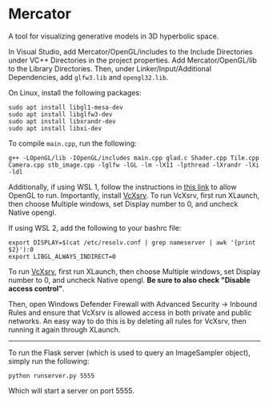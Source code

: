 # Mercator
A tool for visualizing generative models in 3D hyperbolic space.

In Visual Studio, add Mercator/OpenGL/includes to the Include Directories under VC++ Directories in the project properties. Add Mercator/OpenGL/lib to the Library Directories. Then, under Linker/Input/Additional Dependencies, add `glfw3.lib` and `opengl32.lib`.

On Linux, install the following packages:
```
sudo apt install libgl1-mesa-dev
sudo apt install libglfw3-dev
sudo apt install libxrandr-dev
sudo apt install libxi-dev
```

To compile `main.cpp`, run the following:
```
g++ -LOpenGL/lib -IOpenGL/includes main.cpp glad.c Shader.cpp Tile.cpp Camera.cpp stb_image.cpp -lglfw -lGL -lm -lX11 -lpthread -lXrandr -lXi -ldl
```

Additionally, if using WSL 1, follow the instructions in [this link](https://github.com/microsoft/WSL/issues/2855#issuecomment-358861903) to allow OpenGL to run. Importantly, install [VcXsrv](https://sourceforge.net/projects/vcxsrv/). To run VcXsrv, first run XLaunch, then choose Multiple windows, set Display number to 0, and uncheck Native opengl.

If using WSL 2, add the following to your bashrc file:
```
export DISPLAY=$(cat /etc/resolv.conf | grep nameserver | awk '{print $2}'):0
export LIBGL_ALWAYS_INDIRECT=0
```
To run [VcXsrv](https://sourceforge.net/projects/vcxsrv/), first run XLaunch, then choose Multiple windows, set Display number to 0, and uncheck Native opengl. **Be sure to also check "Disable access control"**.

Then, open Windows Defender Firewall with Advanced Security -> Inbound Rules and ensure that VcXsrv is allowed access in both private and public networks. An easy way to do this is by deleting all rules for VcXsrv, then running it again through XLaunch.

<hr>

To run the Flask server (which is used to query an ImageSampler object), simply run the following:
```
python runserver.py 5555
```
Which will start a server on port 5555.